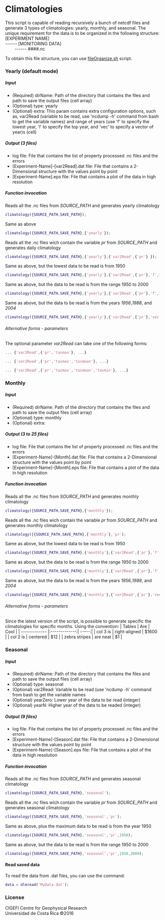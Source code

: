 # Climatologies
This script is capable of reading recursively a bunch of netcdf files and generate 3 types of climatologies: yearly, monthly, and seasonal.
The unique requirement for the data is to be organized in the following structure:<br/>
[EXPERIMENT NAME]<br/>
------ [MONITORING DATA]<br/>
&nbsp;&nbsp;&nbsp;&nbsp;&nbsp;&nbsp;&nbsp;&nbsp;------ ####.nc<br />

To obtain this file structure, you can use [fileOrganize.sh](https://github.com/cigefi/fileManager/) script.

### Yearly (default mode)
##### Input
- (Required) dirName: Path of the directory that contains the files and path to save the output files (cell array)
- (Optional) type: yearly
- (Optional) extra: This param contains extra configuration options, such as, var2Read (variable to be read, use 'ncdump -h' command from bash to get the variable names) and range of years (use 'f' to specify the lowest year, 'l' to specify the top year, and 'vec' to specify a vector of year)s (cell)

##### Output (3 files)
- log file: File that contains the list of property processed .nc files and the errors
- [Experiment-Name]-[var2Read].dat file: File that contains a 2-Dimensional structure with the values point by point
- [Experiment-Name].eps file: File that contains a plot of the data in high resolution

##### Function invocation
Reads all the .nc files from _SOURCE_PATH_ and generates yearly climatology
```matlab
climatology({SOURCE_PATH,SAVE_PATH});
```
Same as above
```matlab
climatology({SOURCE_PATH,SAVE_PATH},{'yearly'});
```
Reads all the .nc files wich contain the variable _pr_ from _SOURCE_PATH_ and generates daily climatology
```matlab
climatology({SOURCE_PATH,SAVE_PATH},{'yearly'},{'var2Read',{'pr'} });
```
Same as above, but the lowest data to be read is from 1950
```matlab
climatology({SOURCE_PATH,SAVE_PATH},{'yearly'},{'var2Read',{'pr'},'f',1950});
```
Same as above, but the data to be read is from the range 1950 to 2000
```matlab
climatology({SOURCE_PATH,SAVE_PATH},{'yearly'},{'var2Read',{'pr'},'f',1950,'l',2000});
```
Same as above, but the data to be read is from the years _1956_,_1988_, and _2004_
```matlab
climatology({SOURCE_PATH,SAVE_PATH},{'yearly'},{'var2Read',{'pr'},'vec',[1988,2004,1956]});
```
###### Alternative forms - parameters
The optional parameter _var2Read_ can take one of the following forms:
```matlab
... {'var2Read',{'pr','tasmax'}, ...}
```
```matlab
... {'var2Read',{'pr','tasmax','tasmean'}, ...}
```
```matlab
... {'var2Read',{'pr','tasmax','tasmean','tasmin'}, ...}
```


### Monthly
##### Input
- (Required) dirName: Path of the directory that contains the files and path to save the output files (cell array)
- (Optional) type: monthly
- (Optional) extra: 

##### Output (3 to 25 files)
- log file: File that contains the list of property processed .nc files and the errors
- [Experiment-Name]-[Month].dat file: File that contains a 2-Dimensional structure with the values point by point
- [Experiment-Name]-[Month].eps file: File that contains a plot of the data in high resolution

##### Function invocation
Reads all the .nc files from _SOURCE_PATH_ and generates monthly climatology
```matlab
climatology({SOURCE_PATH,SAVE_PATH},{'monthly'});
```
Reads all the .nc files wich contain the variable _pr_ from _SOURCE_PATH_ and generates monthly climatology
```matlab
climatology({{SOURCE_PATH,SAVE_PATH},{'monthly'},'pr');
```
Same as above, but the lowest data to be read is from 1950
```matlab
climatology({SOURCE_PATH,SAVE_PATH},{'monthly'},{'var2Read',{'pr'},'f',1950});
```
Same as above, but the data to be read is from the range 1950 to 2000
```matlab
climatology({SOURCE_PATH,SAVE_PATH},{'monthly'},{'var2Read',{'pr'},'f',1950,'l',2000});
```
Same as above, but the data to be read is from the years _1956_,_1988_, and _2004_
```matlab
climatology({SOURCE_PATH,SAVE_PATH},{'monthly'},{'var2Read',{'pr'},'vec',[1988,2004,1956]});
```
###### Alternative forms - parameters
Since the latest version of the script, is possible to generate specific the climatologies for specific months. Using the convention:
| Tables        | Are           | Cool  |
| ------------- |:-------------:| -----:|
| col 3 is      | right-aligned | $1600 |
| col 2 is      | centered      |   $12 |
| zebra stripes | are neat      |    $1 |

### Seasonal
##### Input
- (Required) dirName: Path of the directory that contains the files and path to save the output files (cell array)
- (Optional) type: seasonal
- (Optional) var2Read: Variable to be read (use 'ncdump -h' command from bash to get the variable names
- (Optional) yearZero: Lower year of the data to be read (integer)
- (Optional) yearN: Higher year of the data to be readed (integer)

##### Output (9 files)
- log file: File that contains the list of property processed .nc files and the errors
- [Experiment-Name]-[Season].dat file: File that contains a 2-Dimensional structure with the values point by point
- [Experiment-Name]-[Season].eps file: File that contains a plot of the data in high resolution

##### Function invocation
Reads all the .nc files from _SOURCE_PATH_ and generates seasonal climatology
```matlab
climatology({SOURCE_PATH,SAVE_PATH},'seasonal');
```
Reads all the .nc files wich contain the variable _pr_ from _SOURCE_PATH_ and generates seasonal climatology
```matlab
climatology({SOURCE_PATH,SAVE_PATH},'seasonal','pr');
```
Same as above, plus the maximum data to be read is from the year 1950
```matlab
climatology({SOURCE_PATH,SAVE_PATH},'seasonal','pr',1950);
```
Same as above, but the data to be read is from the range 1950 to 2000
```matlab
climatology({SOURCE_PATH,SAVE_PATH},'seasonal','pr',1950,2000);
```

#### Read saved data
To read the data from .dat files, you can use the command:
```matlab
data = dlmread('MyData.dat');
```
### License
CIGEFI Centre for Geophysical Research<br/>
Universidad de Costa Rica &copy;2016

